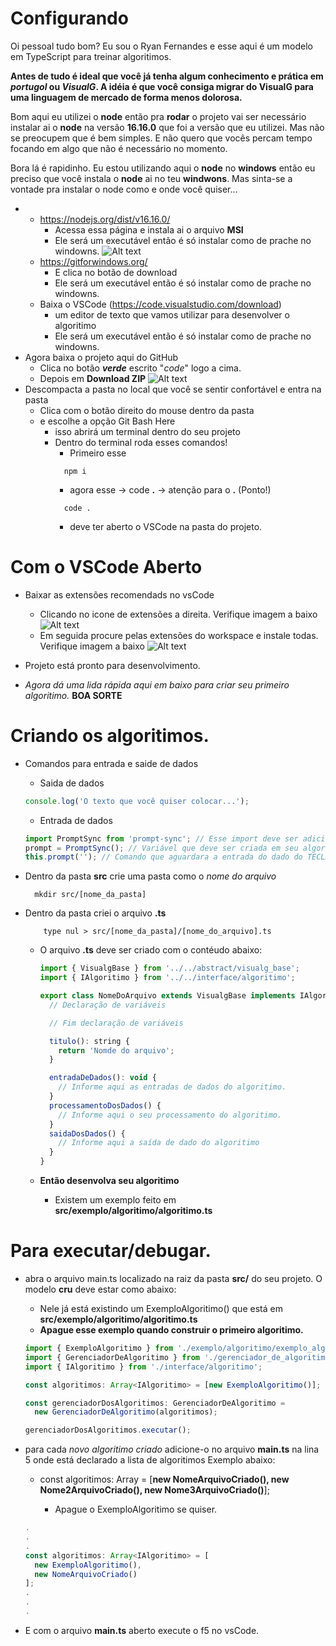 # Configurando

Oi pessoal tudo bom? Eu sou o Ryan Fernandes e esse aqui é um modelo em TypeScript para treinar algoritimos.

**Antes de tudo é ideal que você já tenha algum conhecimento e prática em _portugol_ ou _VisualG_. A idéia é que você consiga migrar do **VisualG**
para uma linguagem de mercado de forma menos dolorosa.**

Bom aqui eu utilizei o **node** então pra **rodar** o projeto vai ser necessário instalar ai o **node** na versão **16.16.0** que foi a versão que eu utilizei.
Mas não se preocupem que é bem simples. E não quero que vocês percam tempo focando em algo que não é necessário no momento.

Bora lá é rapidinho. Eu estou utilizando aqui o **node** no **windows** então eu preciso que você instala o **node** ai no teu **windwons**.
Mas sinta-se a vontade pra instalar o node como e onde você quiser...

- - https://nodejs.org/dist/v16.16.0/
    - Acessa essa página e instala ai o arquivo **MSI**
    - Ele será um executável então é só instalar como de prache no windowns.
      ![Alt text](./assets/nodeInstall.png?raw=true 'Extensões')
  - https://gitforwindows.org/
    - E clica no botão de download
    - Ele será um executável então é só instalar como de prache no windowns.
  - Baixa o VSCode (https://code.visualstudio.com/download)
    - um editor de texto que vamos utilizar para desenvolver o algoritimo
    - Ele será um executável então é só instalar como de prache no windowns.
- Agora baixa o projeto aqui do GitHub
  - Clica no botão **_verde_** escrito "_code_" logo a cima.
  - Depois em **Download ZIP**
    ![Alt text](./assets/donwloadProject.png?raw=true 'Extensões')
- Descompacta a pasta no local que você se sentir confortável e entra na pasta
  - Clica com o botão direito do mouse dentro da pasta
  - e escolhe a opção Git Bash Here
    - isso abrirá um terminal dentro do seu projeto
    - Dentro do terminal roda esses comandos!
      - Primeiro esse
      ```
        npm i
      ```
      - agora esse -> code **.** -> atenção para o **.** (Ponto!)
      ```
        code .
      ```
      - deve ter aberto o VSCode na pasta do projeto.

# Com o VSCode Aberto

- Baixar as extensões recomendads no vsCode
  - Clicando no icone de extensões a direita. Verifique imagem a baixo
    ![Alt text](./assets/extensoesVsCode.png?raw=true 'Extensões')
  - Em seguida procure pelas extensões do workspace e instale todas. Verifique imagem a baixo
    ![Alt text](./assets/extensoesVsCodeInstal.png?raw=true 'Extensões')
- Projeto está pronto para desenvolvimento.

- _Agora dá uma lida rápida aqui em baixo para criar seu primeiro algoritimo._
  **BOA SORTE**

# Criando os algoritimos.

- Comandos para entrada e saide de dados

  - Saida de dados

  ```js
  console.log('O texto que você quiser colocar...');
  ```

  - Entrada de dados

  ```js
  import PromptSync from 'prompt-sync'; // Esse import deve ser adicionado na primeira linha da classe criada.
  prompt = PromptSync(); // Variável que deve ser criada em seu algoritimo para fazer uso do comando de entrada de dados.
  this.prompt(''); // Comando que aguardara a entrada do dado do TECLADO. Sempre retornando uma string.
  ```

- Dentro da pasta **src** crie uma pasta como o _nome do arquivo_
  ```
    mkdir src/[nome_da_pasta]
  ```
- Dentro da pasta criei o arquivo **.ts**

  ```
      type nul > src/[nome_da_pasta]/[nome_do_arquivo].ts
  ```

  - O arquivo **.ts** deve ser criado com o contéudo abaixo:

    ```js
    import { VisualgBase } from '../../abstract/visualg_base';
    import { IAlgoritimo } from '../../interface/algoritimo';

    export class NomeDoArquivo extends VisualgBase implements IAlgoritimo {
      // Declaração de variáveis

      // Fim declaração de variáveis

      titulo(): string {
        return 'Nomde do arquivo';
      }

      entradaDeDados(): void {
        // Informe aqui as entradas de dados do algoritimo.
      }
      processamentoDosDados() {
        // Informe aqui o seu processamento do algoritimo.
      }
      saidaDosDados() {
        // Informe aqui a saída de dado do algoritimo
      }
    }
    ```

  - **Então desenvolva seu algoritimo**
    - Existem um exemplo feito em **src/exemplo/algoritimo/algoritimo.ts**

# Para executar/debugar.

- abra o arquivo main.ts localizado na raiz da pasta **src/** do seu projeto. O modelo **cru** deve estar como abaixo:

  - Nele já está existindo um ExemploAlgoritimo() que está em **src/exemplo/algoritimo/algoritimo.ts**
  - **Apague esse exemplo quando construir o primeiro algoritimo.**

  ```js
  import { ExemploAlgoritimo } from './exemplo/algoritimo/exemplo_algoritimo';
  import { GerenciadorDeAlgoritimo } from './gerenciador_de_algoritimo';
  import { IAlgoritimo } from './interface/algoritimo';

  const algoritimos: Array<IAlgoritimo> = [new ExemploAlgoritimo()];

  const gerenciadorDosAlgoritimos: GerenciadorDeAlgoritimo =
    new GerenciadorDeAlgoritimo(algoritimos);

  gerenciadorDosAlgoritimos.executar();
  ```

- para cada _novo algoritimo criado_ adicione-o no arquivo **main.ts** na lina 5 onde está declarado a lista de algoritimos Exemplo abaixo:

  - const algoritimos: Array<IAlgoritimo> = [**new NomeArquivoCriado(), new Nome2ArquivoCriado(), new Nome3ArquivoCriado()**];
    - Apague o ExemploAlgoritimo se quiser.

  ```js
  .
  .
  .
  const algoritimos: Array<IAlgoritimo> = [
    new ExemploAlgoritimo(),
    new NomeArquivoCriado()
  ];
  .
  .
  .
  ```

- E com o arquivo **main.ts** aberto execute o f5 no vsCode.
